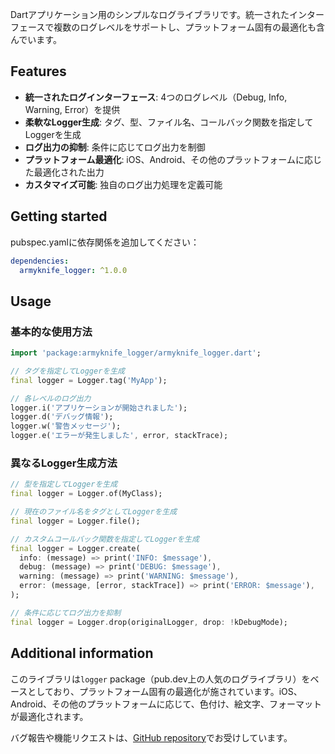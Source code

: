 Dartアプリケーション用のシンプルなログライブラリです。統一されたインターフェースで複数のログレベルをサポートし、プラットフォーム固有の最適化も含んでいます。

## Features

- **統一されたログインターフェース**: 4つのログレベル（Debug, Info, Warning, Error）を提供
- **柔軟なLogger生成**: タグ、型、ファイル名、コールバック関数を指定してLoggerを生成
- **ログ出力の抑制**: 条件に応じてログ出力を制御
- **プラットフォーム最適化**: iOS、Android、その他のプラットフォームに応じた最適化された出力
- **カスタマイズ可能**: 独自のログ出力処理を定義可能

## Getting started

pubspec.yamlに依存関係を追加してください：

```yaml
dependencies:
  armyknife_logger: ^1.0.0
```

## Usage

### 基本的な使用方法

```dart
import 'package:armyknife_logger/armyknife_logger.dart';

// タグを指定してLoggerを生成
final logger = Logger.tag('MyApp');

// 各レベルのログ出力
logger.i('アプリケーションが開始されました');
logger.d('デバッグ情報');
logger.w('警告メッセージ');
logger.e('エラーが発生しました', error, stackTrace);
```

### 異なるLogger生成方法

```dart
// 型を指定してLoggerを生成
final logger = Logger.of(MyClass);

// 現在のファイル名をタグとしてLoggerを生成
final logger = Logger.file();

// カスタムコールバック関数を指定してLoggerを生成
final logger = Logger.create(
  info: (message) => print('INFO: $message'),
  debug: (message) => print('DEBUG: $message'),
  warning: (message) => print('WARNING: $message'),
  error: (message, [error, stackTrace]) => print('ERROR: $message'),
);

// 条件に応じてログ出力を抑制
final logger = Logger.drop(originalLogger, drop: !kDebugMode);
```

## Additional information

このライブラリは`logger` package（pub.dev上の人気のログライブラリ）をベースとしており、プラットフォーム固有の最適化が施されています。iOS、Android、その他のプラットフォームに応じて、色付け、絵文字、フォーマットが最適化されます。

バグ報告や機能リクエストは、[GitHub repository](https://github.com/eaglesakura/flutter_armyknife/)でお受けしています。
